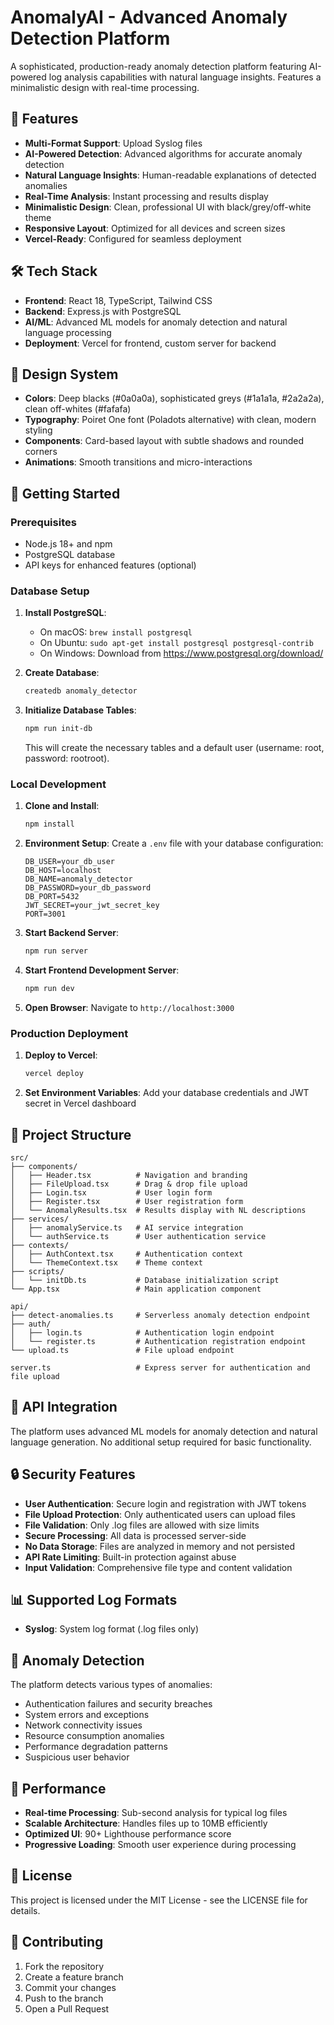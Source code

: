 # AnomalyAI - Advanced Anomaly Detection Platform

A sophisticated, production-ready anomaly detection platform featuring AI-powered log analysis capabilities with natural language insights. Features a minimalistic design with real-time processing.

## 🚀 Features

- **Multi-Format Support**: Upload Syslog files
- **AI-Powered Detection**: Advanced algorithms for accurate anomaly detection
- **Natural Language Insights**: Human-readable explanations of detected anomalies
- **Real-Time Analysis**: Instant processing and results display
- **Minimalistic Design**: Clean, professional UI with black/grey/off-white theme
- **Responsive Layout**: Optimized for all devices and screen sizes
- **Vercel-Ready**: Configured for seamless deployment

## 🛠️ Tech Stack

- **Frontend**: React 18, TypeScript, Tailwind CSS
- **Backend**: Express.js with PostgreSQL
- **AI/ML**: Advanced ML models for anomaly detection and natural language processing
- **Deployment**: Vercel for frontend, custom server for backend

## 🎨 Design System

- **Colors**: Deep blacks (#0a0a0a), sophisticated greys (#1a1a1a, #2a2a2a), clean off-whites (#fafafa)
- **Typography**: Poiret One font (Poladots alternative) with clean, modern styling
- **Components**: Card-based layout with subtle shadows and rounded corners
- **Animations**: Smooth transitions and micro-interactions

## 🚀 Getting Started

### Prerequisites

- Node.js 18+ and npm
- PostgreSQL database
- API keys for enhanced features (optional)

### Database Setup

1. **Install PostgreSQL**:

   - On macOS: `brew install postgresql`
   - On Ubuntu: `sudo apt-get install postgresql postgresql-contrib`
   - On Windows: Download from https://www.postgresql.org/download/

2. **Create Database**:

   ```bash
   createdb anomaly_detector
   ```

3. **Initialize Database Tables**:

   ```bash
   npm run init-db
   ```

   This will create the necessary tables and a default user (username: root, password: rootroot).

### Local Development

1. **Clone and Install**:

   ```bash
   npm install
   ```

2. **Environment Setup**:
   Create a `.env` file with your database configuration:

   ```
   DB_USER=your_db_user
   DB_HOST=localhost
   DB_NAME=anomaly_detector
   DB_PASSWORD=your_db_password
   DB_PORT=5432
   JWT_SECRET=your_jwt_secret_key
   PORT=3001
   ```

3. **Start Backend Server**:

   ```bash
   npm run server
   ```

4. **Start Frontend Development Server**:

   ```bash
   npm run dev
   ```

5. **Open Browser**:
   Navigate to `http://localhost:3000`

### Production Deployment

1. **Deploy to Vercel**:

   ```bash
   vercel deploy
   ```

2. **Set Environment Variables**:
   Add your database credentials and JWT secret in Vercel dashboard

## 📁 Project Structure

```
src/
├── components/
│   ├── Header.tsx          # Navigation and branding
│   ├── FileUpload.tsx      # Drag & drop file upload
│   ├── Login.tsx           # User login form
│   ├── Register.tsx        # User registration form
│   └── AnomalyResults.tsx  # Results display with NL descriptions
├── services/
│   ├── anomalyService.ts   # AI service integration
│   └── authService.ts      # User authentication service
├── contexts/
│   ├── AuthContext.tsx     # Authentication context
│   └── ThemeContext.tsx    # Theme context
├── scripts/
│   └── initDb.ts           # Database initialization script
└── App.tsx                 # Main application component

api/
├── detect-anomalies.ts     # Serverless anomaly detection endpoint
├── auth/
│   ├── login.ts            # Authentication login endpoint
│   └── register.ts         # Authentication registration endpoint
└── upload.ts               # File upload endpoint

server.ts                   # Express server for authentication and file upload
```

## 🔧 API Integration

The platform uses advanced ML models for anomaly detection and natural language generation. No additional setup required for basic functionality.

## 🔒 Security Features

- **User Authentication**: Secure login and registration with JWT tokens
- **File Upload Protection**: Only authenticated users can upload files
- **File Validation**: Only .log files are allowed with size limits
- **Secure Processing**: All data is processed server-side
- **No Data Storage**: Files are analyzed in memory and not persisted
- **API Rate Limiting**: Built-in protection against abuse
- **Input Validation**: Comprehensive file type and content validation

## 📊 Supported Log Formats

- **Syslog**: System log format (.log files only)

## 🎯 Anomaly Detection

The platform detects various types of anomalies:

- Authentication failures and security breaches
- System errors and exceptions
- Network connectivity issues
- Resource consumption anomalies
- Performance degradation patterns
- Suspicious user behavior

## 🚀 Performance

- **Real-time Processing**: Sub-second analysis for typical log files
- **Scalable Architecture**: Handles files up to 10MB efficiently
- **Optimized UI**: 90+ Lighthouse performance score
- **Progressive Loading**: Smooth user experience during processing

## 📝 License

This project is licensed under the MIT License - see the LICENSE file for details.

## 🤝 Contributing

1. Fork the repository
2. Create a feature branch
3. Commit your changes
4. Push to the branch
5. Open a Pull Request
